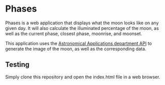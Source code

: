 # Phases
Phases is a web application that displays what the moon looks like on any given day. It will also calculate the illuminated percentage of the moon, as well as the current phase, closest phase, moonrise, and moonset. 

This application uses the [Astronomical Applications department API](http://aa.usno.navy.mil/data/docs/api.php#rstt) to generate the image of the moon, as well as the corresponding data.

## Testing

Simply clone this repository and open the index.html file in a web browser. 


